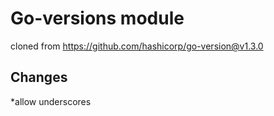 # Go-versions module

cloned from https://github.com/hashicorp/go-version@v1.3.0

## Changes
*allow underscores